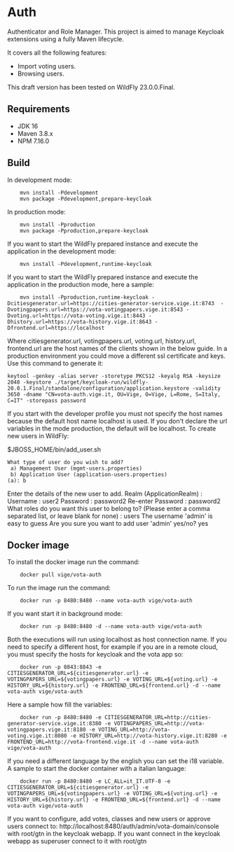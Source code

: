 Auth
=============
Authenticator and Role Manager.
This project is aimed to manage Keycloak extensions using a fully Maven lifecycle.

It covers all the following features:

- Import voting users.
- Browsing users.

This draft version has been tested on WildFly 23.0.0.Final.

Requirements
------------

- JDK 16
- Maven 3.8.x
- NPM 7.16.0


Build
-----

In development mode:
```
    mvn install -Pdevelopment
    mvn package -Pdevelopment,prepare-keycloak
```
In production mode:
```
    mvn install -Pproduction
    mvn package -Pproduction,prepare-keycloak
```
If you want to start the WildFly prepared instance and execute the application in the development mode:
```
    mvn install -Pdevelopment,runtime-keycloak
```
If you want to start the WildFly prepared instance and execute the application in the production mode, here a sample:
```
    mvn install -Pproduction,runtime-keycloak -Dcitiesgenerator.url=https://cities-generator-service.vige.it:8743  -Dvotingpapers.url=https://vota-votingpapers.vige.it:8543 -Dvoting.url=https://vota-voting.vige.it:8443 -Dhistory.url=https://vota-history.vige.it:8643 -Dfrontend.url=https://localhost
```
Where citiesgenerator.url, votingpapers.url, voting.url, history.url, frontend.url are the host names of the clients shown in the below guide.
In a production environment you could move a different ssl certificate and keys. Use this command to generate it:
```
keytool -genkey -alias server -storetype PKCS12 -keyalg RSA -keysize 2048 -keystore ./target/keycloak-run/wildfly-20.0.1.Final/standalone/configuration/application.keystore -validity 3650 -dname "CN=vota-auth.vige.it, OU=Vige, O=Vige, L=Rome, S=Italy, C=IT" -storepass password
```
If you start with the developer profile you must not specify the host names because the default host name localhost is used. If you don't declare the url variables in the mode production, the default will be localhost.
To create new users in WildFly:

$JBOSS_HOME/bin/add_user.sh

    What type of user do you wish to add? 
     a) Management User (mgmt-users.properties) 
     b) Application User (application-users.properties)
    (a): b

Enter the details of the new user to add.
Realm (ApplicationRealm) : 
Username : user2
Password : password2
Re-enter Password : password2
What roles do you want this user to belong to? (Please enter a comma separated list, or leave blank for none) : users
The username 'admin' is easy to guess
Are you sure you want to add user 'admin' yes/no? yes

Docker image
------------

To install the docker image run the command:
```
    docker pull vige/vota-auth
```
To run the image run the command:
```
    docker run -p 8480:8480 --name vota-auth vige/vota-auth
```
If you want start it in background mode:
```
    docker run -p 8480:8480 -d --name vota-auth vige/vota-auth
```
Both the executions will run using localhost as host connection name. If you need to specify a different host, for example if you are in a remote cloud, you must specify the hosts for keycloak and the vota app so:
```
    docker run -p 8843:8843 -e CITIESGENERATOR_URL=${citiesgenerator.url} -e VOTINGPAPERS_URL=${votingpapers.url} -e VOTING_URL=${voting.url} -e HISTORY_URL=${history.url} -e FRONTEND_URL=${frontend.url} -d --name vota-auth vige/vota-auth
```
Here a sample how fill the variables:
```
    docker run -p 8480:8480 -e CITIESGENERATOR_URL=http://cities-generator-service.vige.it:8380 -e VOTINGPAPERS_URL=http://vota-votingpapers.vige.it:8180 -e VOTING_URL=http://vota-voting.vige.it:8080 -e HISTORY_URL=http://vota-history.vige.it:8280 -e FRONTEND_URL=http://vota-frontend.vige.it -d --name vota-auth vige/vota-auth
```
If you need a different language by the english you can set the i18 variable. A sample to start the docker container with a italian language:
```
    docker run -p 8480:8480 -e LC_ALL=it_IT.UTF-8 -e CITIESGENERATOR_URL=${citiesgenerator.url} -e VOTINGPAPERS_URL=${votingpapers.url} -e VOTING_URL=${voting.url} -e HISTORY_URL=${history.url} -e FRONTEND_URL=${frontend.url} -d --name vota-auth vige/vota-auth
```
If you want to configure, add votes, classes and new users or approve users connect to: http://localhost:8480/auth/admin/vota-domain/console with root/gtn in the keycloak webapp.
If you want connect in the keycloak webapp as superuser connect to it with root/gtn